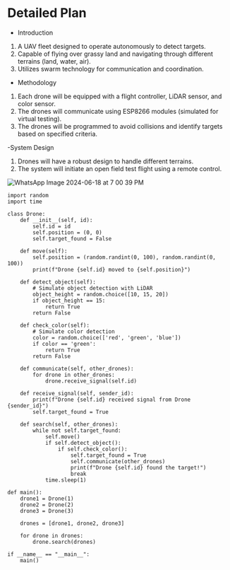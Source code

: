 # Detailed Plan
- Introduction
1. A UAV fleet designed to operate autonomously to detect targets.
2. Capable of flying over grassy land and navigating through different terrains (land, water, air).
3. Utilizes swarm technology for communication and coordination.

- Methodology
1. Each drone will be equipped with a flight controller, LiDAR sensor, and color sensor.
2. The drones will communicate using ESP8266 modules (simulated for virtual testing).
3. The drones will be programmed to avoid collisions and identify targets based on specified criteria.

-System Design
1. Drones will have a robust design to handle different terrains.
2. The system will initiate an open field test flight using a remote control.

![WhatsApp Image 2024-06-18 at 7 00 39 PM](https://github.com/mkhekare/BOTBRAINS_BATTLE_UAV_drone_system/assets/52950861/b7c5bd61-72ac-4fa1-b28c-66ce5b3d5f9f)

```
import random
import time

class Drone:
    def __init__(self, id):
        self.id = id
        self.position = (0, 0)
        self.target_found = False
    
    def move(self):
        self.position = (random.randint(0, 100), random.randint(0, 100))
        print(f"Drone {self.id} moved to {self.position}")
    
    def detect_object(self):
        # Simulate object detection with LiDAR
        object_height = random.choice([10, 15, 20])
        if object_height == 15:
            return True
        return False
    
    def check_color(self):
        # Simulate color detection
        color = random.choice(['red', 'green', 'blue'])
        if color == 'green':
            return True
        return False
    
    def communicate(self, other_drones):
        for drone in other_drones:
            drone.receive_signal(self.id)
    
    def receive_signal(self, sender_id):
        print(f"Drone {self.id} received signal from Drone {sender_id}")
        self.target_found = True
    
    def search(self, other_drones):
        while not self.target_found:
            self.move()
            if self.detect_object():
                if self.check_color():
                    self.target_found = True
                    self.communicate(other_drones)
                    print(f"Drone {self.id} found the target!")
                    break
            time.sleep(1)

def main():
    drone1 = Drone(1)
    drone2 = Drone(2)
    drone3 = Drone(3)
    
    drones = [drone1, drone2, drone3]
    
    for drone in drones:
        drone.search(drones)

if __name__ == "__main__":
    main()
```
